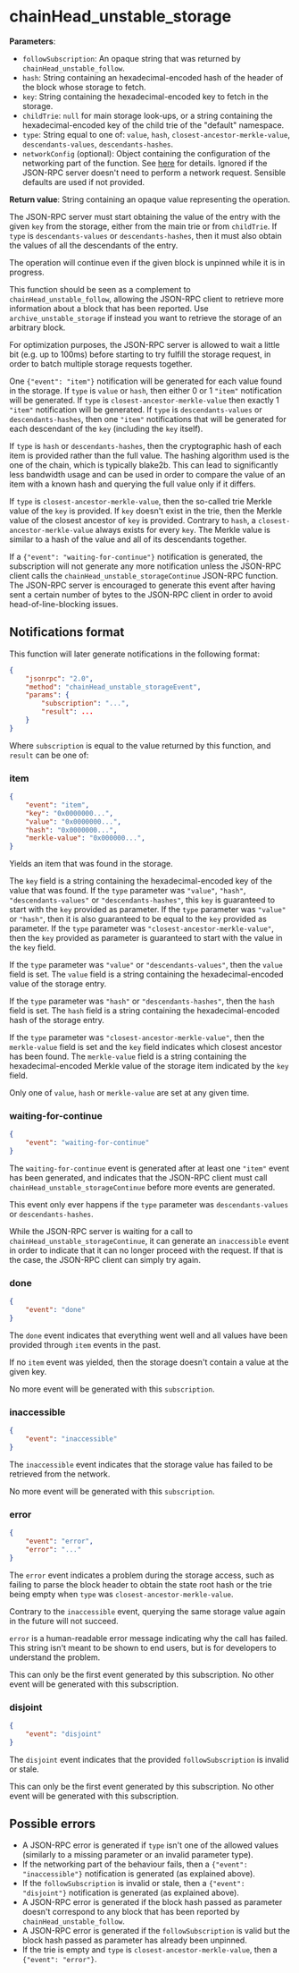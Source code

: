 # chainHead_unstable_storage

**Parameters**:

- `followSubscription`: An opaque string that was returned by `chainHead_unstable_follow`.
- `hash`: String containing an hexadecimal-encoded hash of the header of the block whose storage to fetch.
- `key`: String containing the hexadecimal-encoded key to fetch in the storage.
- `childTrie`: `null` for main storage look-ups, or a string containing the hexadecimal-encoded key of the child trie of the "default" namespace.
- `type`: String equal to one of: `value`, `hash`, `closest-ancestor-merkle-value`, `descendants-values`, `descendants-hashes`.
- `networkConfig` (optional): Object containing the configuration of the networking part of the function. See [here](./api.md) for details. Ignored if the JSON-RPC server doesn't need to perform a network request. Sensible defaults are used if not provided.

**Return value**: String containing an opaque value representing the operation.

The JSON-RPC server must start obtaining the value of the entry with the given `key` from the storage, either from the main trie or from `childTrie`. If `type` is `descendants-values` or `descendants-hashes`, then it must also obtain the values of all the descendants of the entry.

The operation will continue even if the given block is unpinned while it is in progress.

This function should be seen as a complement to `chainHead_unstable_follow`, allowing the JSON-RPC client to retrieve more information about a block that has been reported. Use `archive_unstable_storage` if instead you want to retrieve the storage of an arbitrary block.

For optimization purposes, the JSON-RPC server is allowed to wait a little bit (e.g. up to 100ms) before starting to try fulfill the storage request, in order to batch multiple storage requests together.

One `{"event": "item"}` notification will be generated for each value found in the storage. If `type` is `value` or `hash`, then either 0 or 1 `"item"` notification will be generated. If `type` is `closest-ancestor-merkle-value` then exactly 1 `"item"` notification will be generated. If `type` is `descendants-values` or `descendants-hashes`, then one `"item"` notifications that will be generated for each descendant of the `key` (including the `key` itself).

If `type` is `hash` or `descendants-hashes`, then the cryptographic hash of each item is provided rather than the full value. The hashing algorithm used is the one of the chain, which is typically blake2b. This can lead to significantly less bandwidth usage and can be used in order to compare the value of an item with a known hash and querying the full value only if it differs.

If `type` is `closest-ancestor-merkle-value`, then the so-called trie Merkle value of the `key` is provided. If `key` doesn't exist in the trie, then the Merkle value of the closest ancestor of `key` is provided. Contrary to `hash`, a `closest-ancestor-merkle-value` always exists for every `key`. The Merkle value is similar to a hash of the value and all of its descendants together.

If a `{"event": "waiting-for-continue"}` notification is generated, the subscription will not generate any more notification unless the JSON-RPC client calls the `chainHead_unstable_storageContinue` JSON-RPC function. The JSON-RPC server is encouraged to generate this event after having sent a certain number of bytes to the JSON-RPC client in order to avoid head-of-line-blocking issues.

## Notifications format

This function will later generate notifications in the following format:

```json
{
    "jsonrpc": "2.0",
    "method": "chainHead_unstable_storageEvent",
    "params": {
        "subscription": "...",
        "result": ...
    }
}
```

Where `subscription` is equal to the value returned by this function, and `result` can be one of:

### item

```json
{
    "event": "item",
    "key": "0x0000000...",
    "value": "0x0000000...",
    "hash": "0x0000000...",
    "merkle-value": "0x000000...",
}
```

Yields an item that was found in the storage.

The `key` field is a string containing the hexadecimal-encoded key of the value that was found.
If the `type` parameter was `"value"`, `"hash"`, `"descendants-values"` or `"descendants-hashes"`, this `key` is guaranteed to start with the `key` provided as parameter.
If the `type` parameter was `"value"` or `"hash"`, then it is also guaranteed to be equal to the `key` provided as parameter.
If the `type` parameter was `"closest-ancestor-merkle-value"`, then the `key` provided as parameter is guaranteed to start with the value in the `key` field.

If the `type` parameter was `"value"` or `"descendants-values"`, then the `value` field is set. The `value` field is a string containing the hexadecimal-encoded value of the storage entry.

If the `type` parameter was `"hash"` or `"descendants-hashes"`, then the `hash` field is set. The `hash` field is a string containing the hexadecimal-encoded hash of the storage entry.

If the `type` parameter was `"closest-ancestor-merkle-value"`, then the `merkle-value` field is set and the `key` field indicates which closest ancestor has been found. The `merkle-value` field is a string containing the hexadecimal-encoded Merkle value of the storage item indicated by the `key` field.

Only one of `value`, `hash` or `merkle-value` are set at any given time.

### waiting-for-continue

```json
{
    "event": "waiting-for-continue"
}
```

The `waiting-for-continue` event is generated after at least one `"item"` event has been generated, and indicates that the JSON-RPC client must call `chainHead_unstable_storageContinue` before more events are generated.

This event only ever happens if the `type` parameter was `descendants-values` or `descendants-hashes`.

While the JSON-RPC server is waiting for a call to `chainHead_unstable_storageContinue`, it can generate an `inaccessible` event in order to indicate that it can no longer proceed with the request. If that is the case, the JSON-RPC client can simply try again.

### done

```json
{
    "event": "done"
}
```

The `done` event indicates that everything went well and all values have been provided through `item` events in the past.

If no `item` event was yielded, then the storage doesn't contain a value at the given key.

No more event will be generated with this `subscription`.

### inaccessible

```json
{
    "event": "inaccessible"
}
```

The `inaccessible` event indicates that the storage value has failed to be retrieved from the network.

No more event will be generated with this `subscription`.

### error

```json
{
    "event": "error",
    "error": "..."
}
```

The `error` event indicates a problem during the storage access, such as failing to parse the block header to obtain the state root hash or the trie being empty when `type` was `closest-ancestor-merkle-value`.

Contrary to the `inaccessible` event, querying the same storage value again in the future will not succeed.

`error` is a human-readable error message indicating why the call has failed. This string isn't meant to be shown to end users, but is for developers to understand the problem.

This can only be the first event generated by this subscription.
No other event will be generated with this subscription.

### disjoint

```json
{
    "event": "disjoint"
}
```

The `disjoint` event indicates that the provided `followSubscription` is invalid or stale.

This can only be the first event generated by this subscription.
No other event will be generated with this subscription.

## Possible errors

- A JSON-RPC error is generated if `type` isn't one of the allowed values (similarly to a missing parameter or an invalid parameter type).
- If the networking part of the behaviour fails, then a `{"event": "inaccessible"}` notification is generated (as explained above).
- If the `followSubscription` is invalid or stale, then a `{"event": "disjoint"}` notification is generated (as explained above).
- A JSON-RPC error is generated if the block hash passed as parameter doesn't correspond to any block that has been reported by `chainHead_unstable_follow`.
- A JSON-RPC error is generated if the `followSubscription` is valid but the block hash passed as parameter has already been unpinned.
- If the trie is empty and `type` is `closest-ancestor-merkle-value`, then a `{"event": "error"}`.
